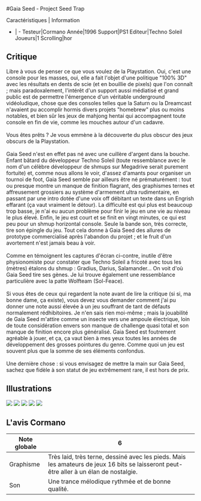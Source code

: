 #Gaia Seed - Project Seed Trap

Caractéristiques | Information
- | -
Testeur|Cormano
Année|1996
Support|PS1
Editeur|Techno Soleil
Joueurs|1
Scrolling|hor

## Critique
Libre à vous de penser ce que vous voulez de la Playstation. Oui, c'est une console pour les masses, oui, elle a fait l'objet d'une politique "100% 3D" avec les résultats en dents de scie (et en bouillie de pixels) que l'on connaît ; mais paradoxalement, l'intérêt d'un support aussi médiatisé et grand public est de permettre l'émergence d'un véritable underground vidéoludique, chose que des consoles telles que la Saturn ou la Dreamcast n'avaient pu accomplir hormis divers projets "homebrew" plus ou moins notables, et bien sûr les jeux de mahjong hentai qui accompagnent toute console en fin de vie, comme les mouches autour d'un cadavre.<br/><br/>Vous êtes prêts ? Je vous emmène à la découverte du plus obscur des jeux obscurs de la Playstation.<br/><br/>Gaia Seed n'est en effet pas né avec une cuillère d'argent dans la bouche. Enfant bâtard du développeur Techno Soleil (toute ressemblance avec le nom d'un célèbre développeur de shmups sur Megadrive serait purement fortuite) et, comme nous allons le voir, d'assez d'amants pour organiser un tournoi de foot, Gaia Seed semble par ailleurs être né prématurément : tout ou presque montre un manque de finition flagrant, des graphismes ternes et affreusement grossiers au système d'armement ultra rudimentaire, en passant par une intro dotée d'une voix off débitant un texte dans un Engrish effarant (ça vaut vraiment le détour). La difficulté est qui plus est beaucoup trop basse, je n'ai eu aucun problème pour finir le jeu en une vie au niveau le plus élevé. Enfin, le jeu est court et se finit en vingt minutes, ce qui est peu pour un shmup horizontal console. Seule la bande son, très correcte, tire son épingle du jeu. Tout cela donne à Gaia Seed des allures de prototype commercialisé après l'abandon du projet ; et le fruit d'un avortement n'est jamais beau à voir.<br/><br/>Comme en témoignent les captures d'écran ci-contre, inutile d'être physionomiste pour constater que Techno Soleil a fricoté avec tous les (mètres) étalons du shmup : Gradius, Darius, Salamander... On voit d'où Gaia Seed tire ses gènes. Je lui trouve également une ressemblance particulière avec la patte Wolfteam (Sol-Feace).<br/><br/>Si vous êtes de ceux qui regardent la note avant de lire la critique (si si, ma bonne dame, ça existe), vous devez vous demander comment j'ai pu donner une note aussi élevée à un jeu souffrant de tant de défauts normalement rédhibitoires. Je n'en sais rien moi-même ; mais la jouabilité de Gaia Seed m'attire comme un insecte vers une ampoule électrique, loin de toute considération envers son manque de challenge quasi total et son manque de finition encore plus généralisé. Gaia Seed est foutrement agréable à jouer, et ça, ça vaut bien à mes yeux toutes les années de développement des grosses pointures du genre. Comme quoi un jeu est souvent plus que la somme de ses éléments confondus.<br/><br/>Une dernière chose : si vous envisagez de mettre la main sur Gaia Seed, sachez que fidèle à son statut de jeu extrêmement rare, il est hors de prix.

## Illustrations
![](http://www.shmup.com/images/thumbs/img_fiche_1_504.jpg)
![](http://www.shmup.com/images/thumbs/img_fiche_2_504.jpg)
![](http://www.shmup.com/images/thumbs/img_fiche_3_504.jpg)
![](http://www.shmup.com/images/thumbs/img_fiche_4_504.jpg)
![](http://www.shmup.com/images/thumbs/img_fiche_5_504.jpg)

## L'avis Cormano
Note globale|6
-|-
Graphisme|Très laid, très terne, dessiné avec les pieds. Mais les amateurs de jeux 16 bits se laisseront peut-être aller à un élan de nostalgie.
Son|Une trance mélodique rythmée et de bonne qualité.
